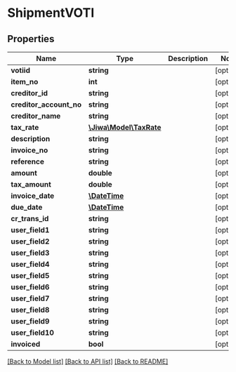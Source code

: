 # ShipmentVOTI

## Properties
Name | Type | Description | Notes
------------ | ------------- | ------------- | -------------
**votiid** | **string** |  | [optional] 
**item_no** | **int** |  | [optional] 
**creditor_id** | **string** |  | [optional] 
**creditor_account_no** | **string** |  | [optional] 
**creditor_name** | **string** |  | [optional] 
**tax_rate** | [**\Jiwa\Model\TaxRate**](TaxRate.md) |  | [optional] 
**description** | **string** |  | [optional] 
**invoice_no** | **string** |  | [optional] 
**reference** | **string** |  | [optional] 
**amount** | **double** |  | [optional] 
**tax_amount** | **double** |  | [optional] 
**invoice_date** | [**\DateTime**](\DateTime.md) |  | [optional] 
**due_date** | [**\DateTime**](\DateTime.md) |  | [optional] 
**cr_trans_id** | **string** |  | [optional] 
**user_field1** | **string** |  | [optional] 
**user_field2** | **string** |  | [optional] 
**user_field3** | **string** |  | [optional] 
**user_field4** | **string** |  | [optional] 
**user_field5** | **string** |  | [optional] 
**user_field6** | **string** |  | [optional] 
**user_field7** | **string** |  | [optional] 
**user_field8** | **string** |  | [optional] 
**user_field9** | **string** |  | [optional] 
**user_field10** | **string** |  | [optional] 
**invoiced** | **bool** |  | [optional] 

[[Back to Model list]](../README.md#documentation-for-models) [[Back to API list]](../README.md#documentation-for-api-endpoints) [[Back to README]](../README.md)



